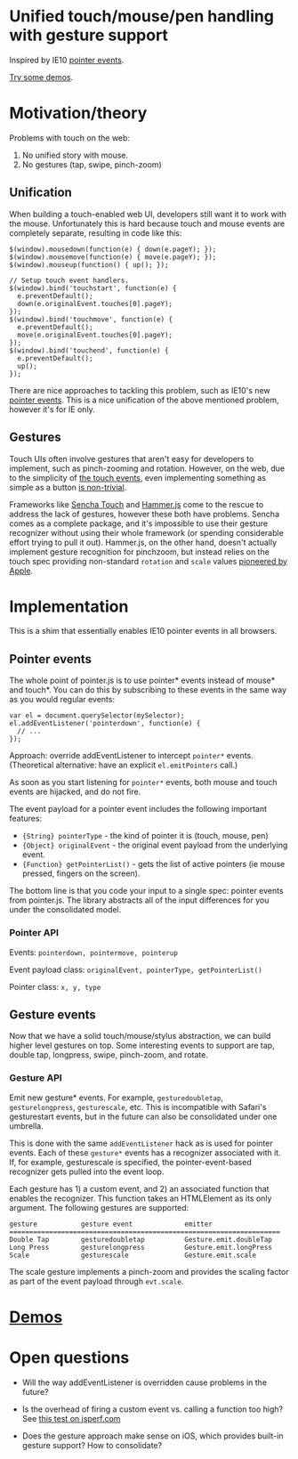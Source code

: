 Unified touch/mouse/pen handling with gesture support
===
Inspired by IE10 [pointer events][ie-pointer].

[Try some demos][demos].

# Motivation/theory

Problems with touch on the web:

1. No unified story with mouse.
2. No gestures (tap, swipe, pinch-zoom)

## Unification

When building a touch-enabled web UI, developers still want it to work
with the mouse. Unfortunately this is hard because touch and mouse
events are completely separate, resulting in code like this:

    $(window).mousedown(function(e) { down(e.pageY); });
    $(window).mousemove(function(e) { move(e.pageY); });
    $(window).mouseup(function() { up(); });

    // Setup touch event handlers.
    $(window).bind('touchstart', function(e) {
      e.preventDefault();
      down(e.originalEvent.touches[0].pageY);
    });
    $(window).bind('touchmove', function(e) {
      e.preventDefault();
      move(e.originalEvent.touches[0].pageY);
    });
    $(window).bind('touchend', function(e) {
      e.preventDefault();
      up();
    });

There are nice approaches to tackling this problem, such as IE10's new
[pointer events][ie-pointer]. This is a nice unification of the above mentioned
problem, however it's for IE only.

## Gestures

Touch UIs often involve gestures that aren't easy for developers to
implement, such as pinch-zooming and rotation. However, on the web, due
to the simplicity of [the touch events][touch-spec], even implementing something
as simple as a button [is non-trivial][fast-button].

Frameworks like [Sencha Touch][sencha] and [Hammer.js][hammer] come to
the rescue to address the lack of gestures, however these both have
problems. Sencha comes as a complete package, and it's impossible to use
their gesture recognizer without using their whole framework (or
spending considerable effort trying to pull it out). Hammer.js, on the
other hand, doesn't actually implement gesture recognition for
pinchzoom, but instead relies on the touch spec providing non-standard
`rotation` and `scale` values [pioneered by Apple][apple-touch].

[ie-pointer]: http://blogs.msdn.com/b/ie/archive/2011/09/20/touch-input-for-ie10-and-metro-style-apps.aspx
[touch-spec]: https://dvcs.w3.org/hg/webevents/raw-file/tip/touchevents.html
[fast-button]: http://code.google.com/mobile/articles/fast_buttons.html
[apple-touch]: http://developer.apple.com/library/safari/#documentation/UserExperience/Reference/TouchEventClassReference/TouchEvent/TouchEvent.html#//apple_ref/doc/uid/TP40009358
[sencha]: http://dev.sencha.com/deploy/touch/examples/production/kitchensink/index.html#demo/touchevents
[hammer]: http://eightmedia.github.com/hammer.js/

# Implementation

This is a shim that essentially enables IE10 pointer events in all
browsers.

## Pointer events

The whole point of pointer.js is to use pointer* events instead of
mouse* and touch*. You can do this by subscribing to these events in the
same way as you would regular events:

    var el = document.querySelector(mySelector);
    el.addEventListener('pointerdown', function(e) {
      // ...
    });

Approach: override addEventListener to intercept `pointer*` events.
(Theoretical alternative: have an explicit `el.emitPointers` call.)

As soon as you start listening for `pointer*` events, both mouse and
touch events are hijacked, and do not fire.

The event payload for a pointer event includes the following important
features:

- `{String} pointerType` - the kind of pointer it is (touch, mouse, pen)
- `{Object} originalEvent` - the original event payload from the
  underlying event.
- `{Function} getPointerList()` - gets the list of active pointers (ie
  mouse pressed, fingers on the screen).

The bottom line is that you code your input to a single spec: pointer
events from pointer.js. The library abstracts all of the input
differences for you under the consolidated model.

### Pointer API

Events: `pointerdown, pointermove, pointerup`

Event payload class: `originalEvent, pointerType, getPointerList()`

Pointer class: `x, y, type`

## Gesture events

Now that we have a solid touch/mouse/stylus abstraction, we can build
higher level gestures on top. Some interesting events to support are
tap, double tap, longpress, swipe, pinch-zoom, and rotate.

### Gesture API

Emit new gesture* events. For example, `gesturedoubletap`,
`gesturelongpress`, `gesturescale`, etc. This is incompatible with
Safari's gesturestart events, but in the future can also be consolidated
under one umbrella.

This is done with the same `addEventListener` hack as is used for
pointer events. Each of these `gesture*` events has a recognizer
associated with it. If, for example, gesturescale is specified, the
pointer-event-based recognizer gets pulled into the event loop.

Each gesture has 1) a custom event, and 2) an associated function that
enables the recognizer. This function takes an HTMLElement as its only
argument. The following gestures are supported:

    gesture           gesture event             emitter
    ====================================================================
    Double Tap        gesturedoubletap          Gesture.emit.doubleTap
    Long Press        gesturelongpress          Gesture.emit.longPress
    Scale             gesturescale              Gesture.emit.scale

The scale gesture implements a pinch-zoom and provides the scaling factor
as part of the event payload through `evt.scale`.

# [Demos][demos]

# Open questions

- Will the way addEventListener is overridden cause problems in the
  future?

- Is the overhead of firing a custom event vs. calling a function too
  high? See [this test on jsperf.com][jsperf]

- Does the gesture approach make sense on iOS, which provides built-in
  gesture support? How to consolidate?


[jsperf]: http://jsperf.com/events-vs-functions/3
[demos]: http://smus.com/m/pointer.js/demos/draw.html
